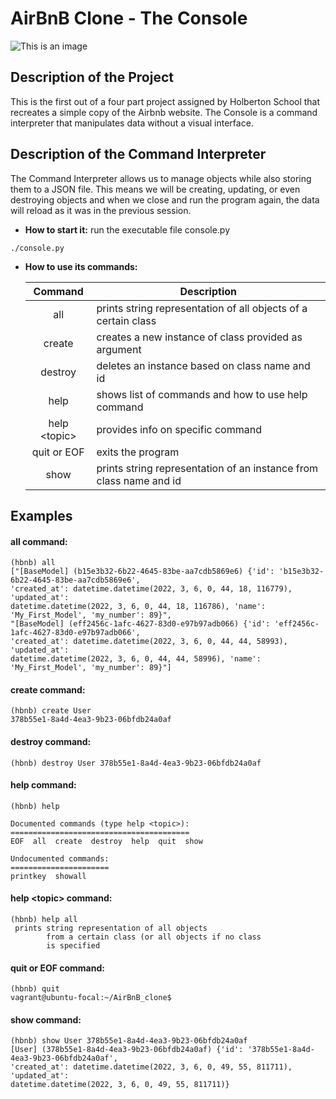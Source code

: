 # AirBnB Clone - The Console

![This is an image](https://holbertonintranet.s3.amazonaws.com/uploads/medias/2018/6/65f4a1dd9c51265f49d0.png?X-Amz-Algorithm=AWS4-HMAC-SHA256&X-Amz-Credential=AKIARDDGGGOU5BHMTQX4%2F20220305%2Fus-east-1%2Fs3%2Faws4_request&X-Amz-Date=20220305T221520Z&X-Amz-Expires=86400&X-Amz-SignedHeaders=host&X-Amz-Signature=ac0e5392e017cf530fc22964d286ed29d62bd91a83b25c32ee135d4ac23cc81d)

## Description of the Project

This is the first out of a four part project assigned by Holberton School
that recreates a simple copy of the Airbnb website. The Console is a
command interpreter that manipulates data without a visual interface.

## Description of the Command Interpreter

The Command Interpreter allows us to manage objects while also storing them to a JSON file.
This means we will be creating, updating, or even destroying objects and when we close and run
the program again, the data will reload as it was in the previous session.

  * **How to start it:**  run the executable file console.py
```
./console.py
```
  * **How to use its commands:**

     | Command       |  Description                                                       |
     |     :---:     | -----------------------------------------------------------------  |
     | all           | prints string representation of all objects of a certain class     |
     | create        | creates a new instance of class provided as argument               |
     | destroy       | deletes an instance based on class name and id                     |
     | help          | shows list of commands and how to use help command                 |
     | help \<topic\>  | provides info on specific command                                  |
     | quit or EOF   | exits the program                                                  |
     | show          | prints string representation of an instance from class name and id |

## Examples

#### all command:
```
(hbnb) all
["[BaseModel] (b15e3b32-6b22-4645-83be-aa7cdb5869e6) {'id': 'b15e3b32-6b22-4645-83be-aa7cdb5869e6',
'created_at': datetime.datetime(2022, 3, 6, 0, 44, 18, 116779), 'updated_at':
datetime.datetime(2022, 3, 6, 0, 44, 18, 116786), 'name': 'My_First_Model', 'my_number': 89}",
"[BaseModel] (eff2456c-1afc-4627-83d0-e97b97adb066) {'id': 'eff2456c-1afc-4627-83d0-e97b97adb066',
'created_at': datetime.datetime(2022, 3, 6, 0, 44, 44, 58993), 'updated_at': 
datetime.datetime(2022, 3, 6, 0, 44, 44, 58996), 'name': 'My_First_Model', 'my_number': 89}"]
```
#### create command:
```
(hbnb) create User
378b55e1-8a4d-4ea3-9b23-06bfdb24a0af
```

#### destroy command:
```
(hbnb) destroy User 378b55e1-8a4d-4ea3-9b23-06bfdb24a0af
```
#### help command:
```
(hbnb) help

Documented commands (type help <topic>):
========================================
EOF  all  create  destroy  help  quit  show

Undocumented commands:
======================
printkey  showall
```
####  help \<topic\> command:
```
(hbnb) help all
 prints string representation of all objects
        from a certain class (or all objects if no class
        is specified
```
####  quit or EOF command:
```
(hbnb) quit
vagrant@ubuntu-focal:~/AirBnB_clone$
```
####  show command:
```
(hbnb) show User 378b55e1-8a4d-4ea3-9b23-06bfdb24a0af
[User] (378b55e1-8a4d-4ea3-9b23-06bfdb24a0af) {'id': '378b55e1-8a4d-4ea3-9b23-06bfdb24a0af',
'created_at': datetime.datetime(2022, 3, 6, 0, 49, 55, 811711), 'updated_at':
datetime.datetime(2022, 3, 6, 0, 49, 55, 811711)}
```
